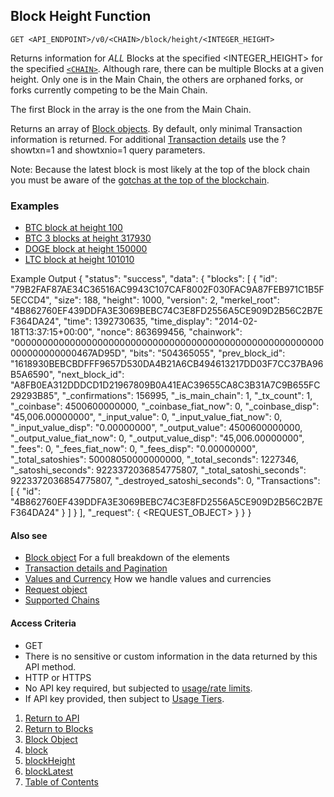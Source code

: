 ## Block Height Function

    GET <API_ENDPOINT>/v0/<CHAIN>/block/height/<INTEGER_HEIGHT>

Returns information for *ALL* Blocks at the specified <INTEGER_HEIGHT> for the specified [`<CHAIN>`](../../notes/chains/).
Although rare, there can be multiple Blocks at a given height. Only one is in the Main Chain, the
others are orphaned forks, or forks currently competing to be the Main Chain.

The first Block in the array is the one from the Main Chain.

Returns an array of [Block objects](../blockobject/). 
By default, only minimal Transaction information is returned. For additional [Transaction details](../../notes/detail-and-pagination/) use the
?showtxn=1 and showtxnio=1 query parameters.

Note: Because the latest block is most likely at the top of the block chain you
must be aware of the [gotchas at the top of the blockchain](../../notes/top-of-the-chain).


### Examples
* [BTC block at height 100](https://api.blockstrap.com/v0/btc/block/height/100?prettyprint=1)
* [BTC 3 blocks at height 317930](https://api.blockstrap.com/v0/btc/block/height/317930?prettyprint=1)
* [DOGE block at height 150000](https://api.blockstrap.com/v0/doge/block/height/150000?prettyprint=1)
* [LTC block at height 101010](https://api.blockstrap.com/v0/ltc/block/height/101010?prettyprint=1)

Example Output
    {
        "status": "success",
        "data": {
            "blocks": [
                {
                    "id": "79B2FAF87AE34C36516AC9943C107CAF8002F030FAC9A87FEB971C1B5F5ECCD4",
                    "size": 188,
                    "height": 1000,
                    "version": 2,
                    "merkel_root": "4B862760EF439DDFA3E3069BEBC74C3E8FD2556A5CE909D2B56C2B7EF364DA24",
                    "time": 1392730635,
                    "time_display": "2014-02-18T13:37:15+00:00",
                    "nonce": 863699456,
                    "chainwork": "00000000000000000000000000000000000000000000000000000000000000000000467AD95D",
                    "bits": "504365055",
                    "prev_block_id": "1618930BEBCBDFFF9657D530DA4B21A6CB494613217DD03F7CC37BA96B5A6590",
                    "next_block_id": "A8FB0EA312DDDCD1D21967809B0A41EAC39655CA8C3B31A7C9B655FC29293B85",
                    "_confirmations": 156995,
                    "_is_main_chain": 1,
                    "_tx_count": 1,
                    "_coinbase": 4500600000000,
                    "_coinbase_fiat_now": 0,
                    "_coinbase_disp": "45,006.00000000",
                    "_input_value": 0,
                    "_input_value_fiat_now": 0,
                    "_input_value_disp": "0.00000000",
                    "_output_value": 4500600000000,
                    "_output_value_fiat_now": 0,
                    "_output_value_disp": "45,006.00000000",
                    "_fees": 0,
                    "_fees_fiat_now": 0,
                    "_fees_disp": "0.00000000",
                    "_total_satoshies": 50008050000000000,
                    "_total_seconds": 1227346,
                    "_satoshi_seconds": 9223372036854775807,
                    "_total_satoshi_seconds": 9223372036854775807,
                    "_destroyed_satoshi_seconds": 0,
                    "Transactions": [
                        {
                            "id": "4B862760EF439DDFA3E3069BEBC74C3E8FD2556A5CE909D2B56C2B7EF364DA24"
                        }
                    ]
                }
            ],
            "_request": {
                <REQUEST_OBJECT>
            }
        }
    }

#### Also see
* [Block object](../blockobject/) For a full breakdown of the elements
* [Transaction details and Pagination](../../notes/detail-and-pagination/)
* [Values and Currency](../../notes/values-and-currencies/) How we handle values and currencies
* [Request object](../../notes/requestobject/)
* [Supported Chains](../../notes/chains/)

#### Access Criteria
* GET
* There is no sensitive or custom information in the data returned by this API method.
* HTTP or HTTPS
* No API key required, but subjected to [usage/rate limits](../../notes/limits-and-tiers).
* If API key provided, then subject to [Usage Tiers](../../notes/limits-and-tiers).


1. [Return to API](../../../)
1. [Return to Blocks](../)
1. [Block Object](../blockobject/)
1. [block](../block-id/)
1. [blockHeight](../block-height/)
1. [blockLatest](../block-latest/)
1. [Table of Contents](../../../../)
